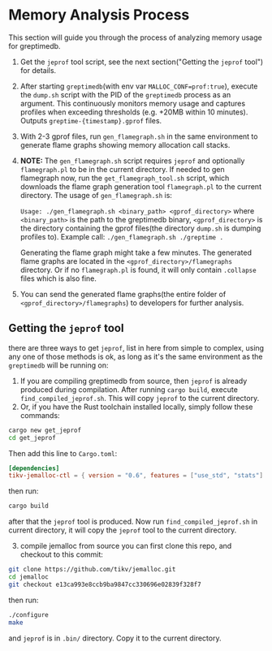 # Memory Analysis Process
This section will guide you through the process of analyzing memory usage for greptimedb.

1. Get the `jeprof` tool script, see the next section("Getting the `jeprof` tool") for details.

2. After starting `greptimedb`(with env var `MALLOC_CONF=prof:true`), execute the `dump.sh` script with the PID of the `greptimedb` process as an argument. This continuously monitors memory usage and captures profiles when exceeding thresholds (e.g. +20MB within 10 minutes). Outputs `greptime-{timestamp}.gprof` files.

3. With 2-3 gprof files, run `gen_flamegraph.sh` in the same environment to generate flame graphs showing memory allocation call stacks.

4.  **NOTE:** The `gen_flamegraph.sh` script requires `jeprof` and optionally `flamegraph.pl` to be in the current directory. If needed to gen flamegraph now, run the `get_flamegraph_tool.sh` script, which downloads the flame graph generation tool `flamegraph.pl` to the current directory.
    The usage of `gen_flamegraph.sh` is:

    `Usage: ./gen_flamegraph.sh <binary_path> <gprof_directory>`
    where `<binary_path>` is the path to the greptimedb binary, `<gprof_directory>` is the directory containing the gprof files(the directory `dump.sh` is dumping profiles to).
    Example call: `./gen_flamegraph.sh ./greptime .`

    Generating the flame graph might take a few minutes. The generated flame graphs are located in the `<gprof_directory>/flamegraphs` directory. Or if no `flamegraph.pl` is found, it will only contain `.collapse` files which is also fine.
5.  You can send the generated flame graphs(the entire folder of `<gprof_directory>/flamegraphs`) to developers for further analysis.


## Getting the `jeprof` tool
there are three ways to get `jeprof`, list in here from simple to complex, using any one of those methods is ok, as long as it's the same environment as the `greptimedb` will be running on:
1. If you are compiling greptimedb from source, then `jeprof` is already produced during compilation. After running `cargo build`, execute `find_compiled_jeprof.sh`. This will copy `jeprof` to the current directory.
2. Or, if you have the Rust toolchain installed locally, simply follow these commands:
```bash
cargo new get_jeprof
cd get_jeprof
```
Then add this line to `Cargo.toml`:
```toml
[dependencies]
tikv-jemalloc-ctl = { version = "0.6", features = ["use_std", "stats"] }
```
then run:
```bash
cargo build
```
after that the `jeprof` tool is produced. Now run `find_compiled_jeprof.sh` in current directory, it will copy the `jeprof` tool to the current directory.

3. compile jemalloc from source
you can first clone this repo, and checkout to this commit:
```bash
git clone https://github.com/tikv/jemalloc.git
cd jemalloc
git checkout e13ca993e8ccb9ba9847cc330696e02839f328f7
```
then run:
```bash
./configure
make
```
and `jeprof` is in `.bin/` directory. Copy it to the current directory.
